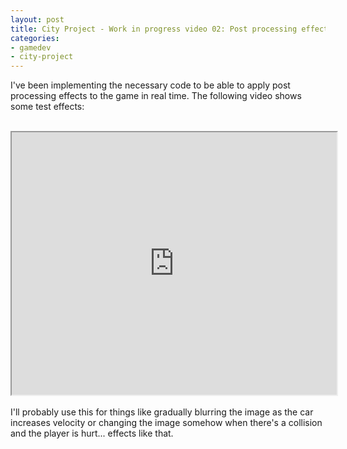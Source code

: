 ```yaml
---
layout: post
title: City Project - Work in progress video 02: Post processing effects
categories:
- gamedev
- city-project
---
```


I've been implementing the necessary code to be able to apply post processing effects to the game in real time. The following video shows some test effects:<br /><br /><div style="text-align: center;"><iframe height="420" src="http://www.youtube.com/embed/46ZDnUHPV9k" width="520"></iframe></div><br />I'll probably use this for things like gradually blurring the image as the car increases velocity or changing the image somehow when there's a collision and the player is hurt... effects like that.